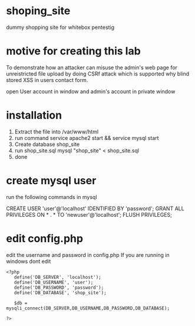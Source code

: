 # shoping_site
dummy shopping site for whitebox pentestig

# motive for creating this lab
To demonstrate how an attacker can misuse the admin's web page for unreistricted file upload by doing CSRf attack which is supported why blind stored XSS in users contact form.

open User account in window and admin's account in private window

# installation
1. Extract the file into /var/www/html
2. run command    service apache2 start && service mysql start
3. Create database shop_site
4. run shop_site.sql
   mysql "shop_site" < shop_site.sql
5. done

# create mysql user
run the following commands in mysql

CREATE USER 'user'@'localhost' IDENTIFIED BY 'password';
GRANT ALL PRIVILEGES ON * . * TO 'newuser'@'localhost';
FLUSH PRIVILEGES;


# edit config.php
edit the username and password in config.php
If you are running in windows dont edit
```
<?php
   define('DB_SERVER', 'localhost');
   define('DB_USERNAME', 'user');
   define('DB_PASSWORD', 'password');
   define('DB_DATABASE', 'shop_site');

   $db = mysqli_connect(DB_SERVER,DB_USERNAME,DB_PASSWORD,DB_DATABASE);

?>
```
